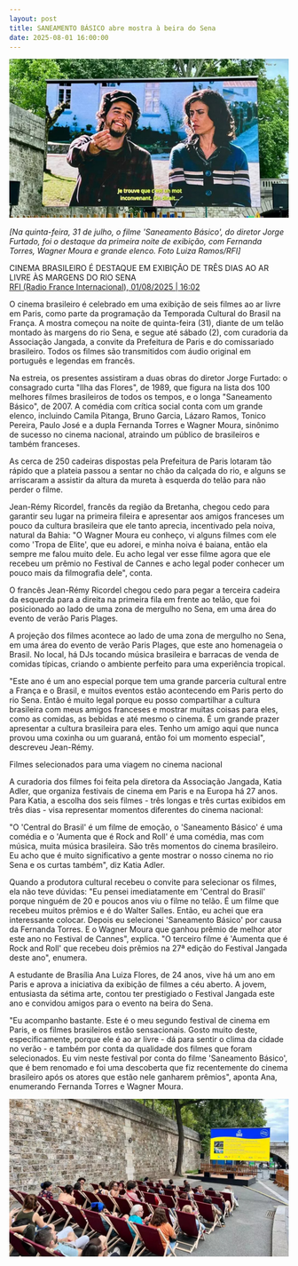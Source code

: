 ```yaml
---
layout: post
title: SANEAMENTO BÁSICO abre mostra à beira do Sena
date: 2025-08-01 16:00:00
---
```

![](/uploads/sbof-paris1.jpg)

*\[Na quinta-feira, 31 de julho, o filme 'Saneamento Básico', do diretor Jorge Furtado, foi o destaque da primeira noite de exibição, com Fernanda Torres, Wagner Moura e grande elenco. Foto Luiza Ramos/RFI]*

CINEMA BRASILEIRO É DESTAQUE EM EXIBIÇÃO DE TRÊS DIAS AO AR LIVRE ÀS MARGENS DO RIO SENA\
[RFI (Radio France Internacional), 01/08/2025 | 16:02](https://www.rfi.fr/br/podcasts/reportagem/20250801-cinema-brasileiro-recebe-destaque-em-exibi%C3%A7%C3%A3o-de-tr%C3%Aas-dias-ao-ar-livre-%C3%A0s-margens-do-rio-sena)[](https://noticias.uol.com.br/ultimas-noticias/rfi/2025/08/01/cinema-brasileiro-recebe-destaque-em-exibicao-de-tres-dias-ao-ar-livre-as-margens-do-rio-sena.htm)

[](https://noticias.uol.com.br/ultimas-noticias/rfi/2025/08/01/cinema-brasileiro-recebe-destaque-em-exibicao-de-tres-dias-ao-ar-livre-as-margens-do-rio-sena.htm)[](https://noticias.uol.com.br/ultimas-noticias/rfi/2025/08/01/cinema-brasileiro-recebe-destaque-em-exibicao-de-tres-dias-ao-ar-livre-as-margens-do-rio-sena.htm)O cinema brasileiro é celebrado em uma exibição de seis filmes ao ar livre em Paris, como parte da programação da Temporada Cultural do Brasil na França. A mostra começou na noite de quinta-feira (31), diante de um telão montado às margens do rio Sena, e segue até sábado (2), com curadoria da Associação Jangada, a convite da Prefeitura de Paris e do comissariado brasileiro. Todos os filmes são transmitidos com áudio original em português e legendas em francês.

Na estreia, os presentes assistiram a duas obras do diretor Jorge Furtado: o consagrado curta "Ilha das Flores", de 1989, que figura na lista dos 100 melhores filmes brasileiros de todos os tempos, e o longa "Saneamento Básico", de 2007. A comédia com crítica social conta com um grande elenco, incluindo Camila Pitanga, Bruno Garcia, Lázaro Ramos, Tonico Pereira, Paulo José e a dupla Fernanda Torres e Wagner Moura, sinônimo de sucesso no cinema nacional, atraindo um público de brasileiros e também franceses.

As cerca de 250 cadeiras dispostas pela Prefeitura de Paris lotaram tão rápido que a plateia passou a sentar no chão da calçada do rio, e alguns se arriscaram a assistir da altura da mureta à esquerda do telão para não perder o filme.

Jean-Rémy Ricordel, francês da região da Bretanha, chegou cedo para garantir seu lugar na primeira fileira e apresentar aos amigos franceses um pouco da cultura brasileira que ele tanto aprecia, incentivado pela noiva, natural da Bahia: "O Wagner Moura eu conheço, vi alguns filmes com ele como 'Tropa de Elite', que eu adorei, e minha noiva é baiana, então ela sempre me falou muito dele. Eu acho legal ver esse filme agora que ele recebeu um prêmio no Festival de Cannes e acho legal poder conhecer um pouco mais da filmografia dele", conta.

O francês Jean-Rémy Ricordel chegou cedo para pegar a terceira cadeira da esquerda para a direita na primeira fila em frente ao telão, que foi posicionado ao lado de uma zona de mergulho no Sena, em uma área do evento de verão Paris Plages.

A projeção dos filmes acontece ao lado de uma zona de mergulho no Sena, em uma área do evento de verão Paris Plages, que este ano homenageia o Brasil. No local, há DJs tocando música brasileira e barracas de venda de comidas típicas, criando o ambiente perfeito para uma experiência tropical.

"Este ano é um ano especial porque tem uma grande parceria cultural entre a França e o Brasil, e muitos eventos estão acontecendo em Paris perto do rio Sena. Então é muito legal porque eu posso compartilhar a cultura brasileira com meus amigos franceses e mostrar muitas coisas para eles, como as comidas, as bebidas e até mesmo o cinema. É um grande prazer apresentar a cultura brasileira para eles. Tenho um amigo aqui que nunca provou uma coxinha ou um guaraná, então foi um momento especial", descreveu Jean-Rémy.

Filmes selecionados para uma viagem no cinema nacional

A curadoria dos filmes foi feita pela diretora da Associação Jangada, Katia Adler, que organiza festivais de cinema em Paris e na Europa há 27 anos. Para Katia, a escolha dos seis filmes - três longas e três curtas exibidos em três dias - visa representar momentos diferentes do cinema nacional:

"O 'Central do Brasil' é um filme de emoção, o 'Saneamento Básico' é uma comédia e o 'Aumenta que é Rock and Roll' é uma comédia, mas com música, muita música brasileira. São três momentos do cinema brasileiro. Eu acho que é muito significativo a gente mostrar o nosso cinema no rio Sena e os curtas também", diz Katia Adler.

Quando a produtora cultural recebeu o convite para selecionar os filmes, ela não teve dúvidas: "Eu pensei imediatamente em 'Central do Brasil' porque ninguém de 20 e poucos anos viu o filme no telão. É um filme que recebeu muitos prêmios e é do Walter Salles. Então, eu achei que era interessante colocar. Depois eu selecionei 'Saneamento Básico' por causa da Fernanda Torres. E o Wagner Moura que ganhou prêmio de melhor ator este ano no Festival de Cannes", explica. "O terceiro filme é 'Aumenta que é Rock and Roll' que recebeu dois prêmios na 27⁠ª edição do Festival Jangada deste ano", enumera.

A estudante de Brasília Ana Luiza Flores, de 24 anos, vive há um ano em Paris e aprova a iniciativa da exibição de filmes a céu aberto. A jovem, entusiasta da sétima arte, contou ter prestigiado o Festival Jangada este ano e convidou amigos para o evento na beira do Sena.

"Eu acompanho bastante. Este é o meu segundo festival de cinema em Paris, e os filmes brasileiros estão sensacionais. Gosto muito deste, especificamente, porque ele é ao ar livre - dá para sentir o clima da cidade no verão - e também por conta da qualidade dos filmes que foram selecionados. Eu vim neste festival por conta do filme 'Saneamento Básico', que é bem renomado e foi uma descoberta que fiz recentemente do cinema brasileiro após os atores que estão nele ganharem prêmios", aponta Ana, enumerando Fernanda Torres e Wagner Moura.

![](/uploads/sbof-paris2.jpg)
